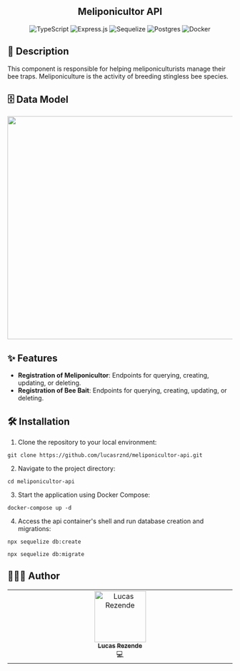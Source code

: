 <h2 align="center">Meliponicultor API</h2>

<div align="center">
  
![TypeScript](https://img.shields.io/badge/typescript-%23007ACC.svg?style=for-the-badge&logo=typescript&logoColor=white)
![Express.js](https://img.shields.io/badge/express.js-%23404d59.svg?style=for-the-badge&logo=express&logoColor=%2361DAFB)
![Sequelize](https://img.shields.io/badge/Sequelize-52B0E7?style=for-the-badge&logo=Sequelize&logoColor=white)
![Postgres](https://img.shields.io/badge/postgres-%23316192.svg?style=for-the-badge&logo=postgresql&logoColor=white)
![Docker](https://img.shields.io/badge/docker-%230db7ed.svg?style=for-the-badge&logo=docker&logoColor=white)
</div>

<h2 id="description">📙 Description</h2>

This component is responsible for helping meliponiculturists manage their bee traps. Meliponiculture is the activity of breeding stingless bee species.

<h2 id="dataModel">🗄️ Data Model</h2>

<img src="https://i.postimg.cc/nhzvnk17/temp-Image-XUs9z0.avif" data-canonical-src="https://postimg.cc/hfkJrV6P" width="900" height="500" />

<h2 id="features">✨ Features</h2>

- **Registration of Meliponicultor**: Endpoints for querying, creating, updating, or deleting.
- **Registration of Bee Bait**: Endpoints for querying, creating, updating, or deleting.

<h2 id="installation">🛠️ Installation</h2>

1. Clone the repository to your local environment:

```
git clone https://github.com/lucasrznd/meliponicultor-api.git
```

2. Navigate to the project directory:

```
cd meliponicultor-api
```

3. Start the application using Docker Compose:

```
docker-compose up -d
```

4. Access the api container's shell and run database creation and migrations:

```
npx sequelize db:create
```

```
npx sequelize db:migrate
```

<h2 id="author">👨🏻‍💻 Author</h2>

<table>
  <tbody>
    <tr>
      <td align="center" valign="top" width="14.28%"><a href="https://github.com/lucasrznd"><img src="https://avatars.githubusercontent.com/u/101664450?v=4&v=" width="115px;" alt="Lucas Rezende"/><br /><sub><b>Lucas Rezende</b></sub></a><br/><a title="Código">💻</a></td>
  </tbody>
</table>
